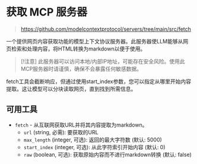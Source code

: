 # 获取 MCP 服务器

> <https://github.com/modelcontextprotocol/servers/tree/main/src/fetch>

一个提供网页内容获取功能的模型上下文协议服务器。此服务器使LLM能够从网页检索和处理内容，将HTML转换为markdown以便于使用。

> [!注意]
> 此服务器可以访问本地/内部IP地址，可能存在安全风险。使用此MCP服务器时请谨慎，确保不会暴露任何敏感数据。

fetch工具会截断响应，但通过使用start_index参数，您可以指定从哪里开始内容提取。这让模型可以分块读取网页，直到找到所需信息。

## 可用工具

- `fetch` - 从互联网获取URL并将其内容提取为markdown。
  - `url` (string, 必需): 要获取的URL
  - `max_length` (integer, 可选): 返回的最大字符数 (默认: 5000)
  - `start_index` (integer, 可选): 从此字符索引开始内容 (默认: 0)
  - `raw` (boolean, 可选): 获取原始内容而不进行markdown转换 (默认: false)
